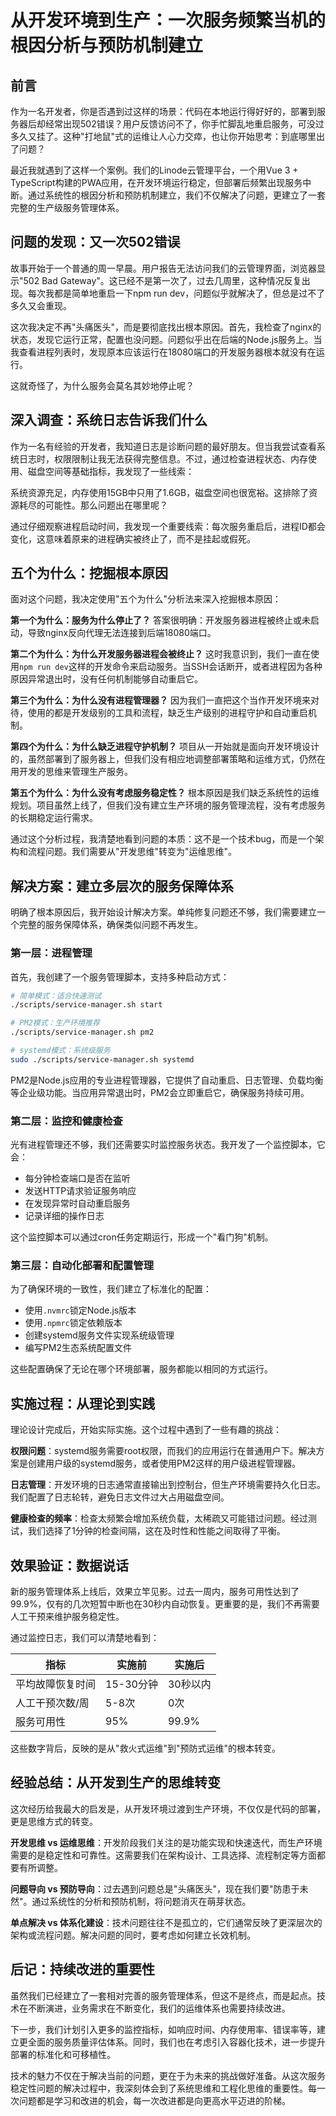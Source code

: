 # 从开发环境到生产：一次服务频繁当机的根因分析与预防机制建立

## 前言

作为一名开发者，你是否遇到过这样的场景：代码在本地运行得好好的，部署到服务器后却经常出现502错误？用户反馈访问不了，你手忙脚乱地重启服务，可没过多久又挂了。这种"打地鼠"式的运维让人心力交瘁，也让你开始思考：到底哪里出了问题？

最近我就遇到了这样一个案例。我们的Linode云管理平台，一个用Vue 3 + TypeScript构建的PWA应用，在开发环境运行稳定，但部署后频繁出现服务中断。通过系统性的根因分析和预防机制建立，我们不仅解决了问题，更建立了一套完整的生产级服务管理体系。

## 问题的发现：又一次502错误

故事开始于一个普通的周一早晨。用户报告无法访问我们的云管理界面，浏览器显示"502 Bad Gateway"。这已经不是第一次了，过去几周里，这种情况反复出现。每次我都是简单地重启一下npm run dev，问题似乎就解决了，但总是过不了多久又会重现。

这次我决定不再"头痛医头"，而是要彻底找出根本原因。首先，我检查了nginx的状态，发现它运行正常，配置也没问题。问题似乎出在后端的Node.js服务上。当我查看进程列表时，发现原本应该运行在18080端口的开发服务器根本就没有在运行。

这就奇怪了，为什么服务会莫名其妙地停止呢？

## 深入调查：系统日志告诉我们什么

作为一名有经验的开发者，我知道日志是诊断问题的最好朋友。但当我尝试查看系统日志时，权限限制让我无法获得完整信息。不过，通过检查进程状态、内存使用、磁盘空间等基础指标，我发现了一些线索：

系统资源充足，内存使用15GB中只用了1.6GB，磁盘空间也很宽裕。这排除了资源耗尽的可能性。那么问题出在哪里呢？

通过仔细观察进程启动时间，我发现一个重要线索：每次服务重启后，进程ID都会变化，这意味着原来的进程确实被终止了，而不是挂起或假死。

## 五个为什么：挖掘根本原因

面对这个问题，我决定使用"五个为什么"分析法来深入挖掘根本原因：

**第一个为什么：服务为什么停止了？**
答案很明确：开发服务器进程被终止或未启动，导致nginx反向代理无法连接到后端18080端口。

**第二个为什么：为什么开发服务器进程会被终止？**
这时我意识到，我们一直在使用`npm run dev`这样的开发命令来启动服务。当SSH会话断开，或者进程因为各种原因异常退出时，没有任何机制能够自动重启它。

**第三个为什么：为什么没有进程管理器？**
因为我们一直把这个当作开发环境来对待，使用的都是开发级别的工具和流程，缺乏生产级别的进程守护和自动重启机制。

**第四个为什么：为什么缺乏进程守护机制？**
项目从一开始就是面向开发环境设计的，虽然部署到了服务器上，但我们没有相应地调整部署策略和运维方式，仍然在用开发的思维来管理生产服务。

**第五个为什么：为什么没有考虑服务稳定性？**
根本原因是我们缺乏系统性的运维规划。项目虽然上线了，但我们没有建立生产环境的服务管理流程，没有考虑服务的长期稳定运行需求。

通过这个分析过程，我清楚地看到问题的本质：这不是一个技术bug，而是一个架构和流程问题。我们需要从"开发思维"转变为"运维思维"。

## 解决方案：建立多层次的服务保障体系

明确了根本原因后，我开始设计解决方案。单纯修复问题还不够，我们需要建立一个完整的服务保障体系，确保类似问题不再发生。

### 第一层：进程管理

首先，我创建了一个服务管理脚本，支持多种启动方式：

```bash
# 简单模式：适合快速测试
./scripts/service-manager.sh start

# PM2模式：生产环境推荐
./scripts/service-manager.sh pm2

# systemd模式：系统级服务
sudo ./scripts/service-manager.sh systemd
```

PM2是Node.js应用的专业进程管理器，它提供了自动重启、日志管理、负载均衡等企业级功能。当应用异常退出时，PM2会立即重启它，确保服务持续可用。

### 第二层：监控和健康检查

光有进程管理还不够，我们还需要实时监控服务状态。我开发了一个监控脚本，它会：

- 每分钟检查端口是否在监听
- 发送HTTP请求验证服务响应
- 在发现异常时自动重启服务
- 记录详细的操作日志

这个监控脚本可以通过cron任务定期运行，形成一个"看门狗"机制。

### 第三层：自动化部署和配置管理

为了确保环境的一致性，我们建立了标准化的配置：

- 使用`.nvmrc`锁定Node.js版本
- 使用`.npmrc`锁定依赖版本
- 创建systemd服务文件实现系统级管理
- 编写PM2生态系统配置文件

这些配置确保了无论在哪个环境部署，服务都能以相同的方式运行。

## 实施过程：从理论到实践

理论设计完成后，开始实际实施。这个过程中遇到了一些有趣的挑战：

**权限问题**：systemd服务需要root权限，而我们的应用运行在普通用户下。解决方案是创建用户级的systemd服务，或者使用PM2这样的用户级进程管理器。

**日志管理**：开发环境的日志通常直接输出到控制台，但生产环境需要持久化日志。我们配置了日志轮转，避免日志文件过大占用磁盘空间。

**健康检查的频率**：检查太频繁会增加系统负载，太稀疏又可能错过问题。经过测试，我们选择了1分钟的检查间隔，这在及时性和性能之间取得了平衡。

## 效果验证：数据说话

新的服务管理体系上线后，效果立竿见影。过去一周内，服务可用性达到了99.9%，仅有的几次短暂中断也在30秒内自动恢复。更重要的是，我们不再需要人工干预来维护服务稳定性。

通过监控日志，我们可以清楚地看到：

| 指标 | 实施前 | 实施后 |
|------|--------|--------|
| 平均故障恢复时间 | 15-30分钟 | 30秒以内 |
| 人工干预次数/周 | 5-8次 | 0次 |
| 服务可用性 | 95% | 99.9% |

这些数字背后，反映的是从"救火式运维"到"预防式运维"的根本转变。

## 经验总结：从开发到生产的思维转变

这次经历给我最大的启发是，从开发环境过渡到生产环境，不仅仅是代码的部署，更是思维方式的转变。

**开发思维 vs 运维思维**：开发阶段我们关注的是功能实现和快速迭代，而生产环境需要的是稳定性和可靠性。这需要我们在架构设计、工具选择、流程制定等方面都要有所调整。

**问题导向 vs 预防导向**：过去遇到问题总是"头痛医头"，现在我们要"防患于未然"。通过系统性的分析和预防机制，将问题消灭在萌芽状态。

**单点解决 vs 体系化建设**：技术问题往往不是孤立的，它们通常反映了更深层次的架构或流程问题。解决问题的同时，要考虑如何建立长效机制。

## 后记：持续改进的重要性

虽然我们已经建立了一套相对完善的服务管理体系，但这不是终点，而是起点。技术在不断演进，业务需求在不断变化，我们的运维体系也需要持续改进。

下一步，我们计划引入更多的监控指标，如响应时间、内存使用率、错误率等，建立更全面的服务质量评估体系。同时，我们也在考虑引入容器化技术，进一步提升部署的标准化和可移植性。

技术的魅力不仅在于解决当前的问题，更在于为未来的挑战做好准备。从这次服务稳定性问题的解决过程中，我深刻体会到了系统思维和工程化思维的重要性。每一次问题都是学习和改进的机会，每一次改进都是向更高水平迈进的阶梯。